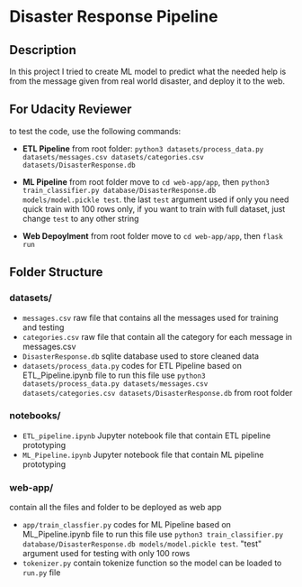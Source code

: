 # Disaster Response Pipeline

## Description

In this project I tried to create ML model to predict what the needed help is from the message given from real world disaster, and deploy it to the web.

## For Udacity Reviewer

to test the code, use the following commands:

- **ETL Pipeline**
from root folder: `python3 datasets/process_data.py datasets/messages.csv datasets/categories.csv datasets/DisasterResponse.db`

- **ML Pipeline**
from root folder move to `cd web-app/app`, then
`python3 train_classifier.py database/DisasterResponse.db models/model.pickle test`. 
the last `test` argument used if only you need quick train with 100 rows only, if you want to train with full dataset, just change `test` to any other string

- **Web Depoylment**
from root folder move to `cd web-app/app`, then
`flask run`

## Folder Structure

### datasets/

- `messages.csv`
raw file that contains all the messages used for training and testing
- `categories.csv`
raw file that contain all the category for each message in messages.csv
- `DisasterResponse.db`
sqlite database used to store cleaned data
- `datasets/process_data.py`
codes for ETL Pipeline based on ETL_Pipeline.ipynb file
to run this file use `python3 datasets/process_data.py datasets/messages.csv datasets/categories.csv datasets/DisasterResponse.db` from root folder

### notebooks/

- `ETL_pipeline.ipynb`
Jupyter notebook file that contain ETL pipeline prototyping
- `ML_Pipeline.ipynb`
Jupyter notebook file that contain ML pipeline prototyping

### web-app/

contain all the files and folder to be deployed as web app

- `app/train_classfier.py`
codes for ML Pipeline based on ML_Pipeline.ipynb file
to run this file use `python3 train_classifier.py database/DisasterResponse.db models/model.pickle test`. "test" argument used for testing with only 100 rows
- `tokenizer.py`
contain tokenize function so the model can be loaded to `run.py` file
